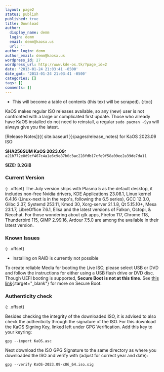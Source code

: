 ```yaml
---
layout: page2
status: publish
published: true
title: Download
author:
  display_name: demm
  login: demm
  email: demm@kaosx.us
  url: ''
author_login: demm
author_email: demm@kaosx.us
wordpress_id: 27
wordpress_url: http://www.kde-os.tk/?page_id=2
date: '2013-01-24 21:03:41 -0500'
date_gmt: '2013-01-24 21:03:41 -0500'
categories: []
tags: []
comments: []
---
```


* This will become a table of contents (this text will be scraped).
{:toc}

KaOS makes regular ISO releases available, so any (new) user is not confronted with a large or complicated first update. Those who already have KaOS installed do not need to reinstall, a regular `sudo pacman -Syu` will always give you the latest.

[Release Notes]({{ site.baseurl }}/pages/release_notes) for KaOS 2023.09 ISO

<div id="wrapper4">
<p><b>SHA256SUM KaOS 2023.09:</b> <code>a21b772e8d9cf467c4a1e6c9e87b0c3ac228fdb17cfe9f58a09ee2a39de7da11</code></p>
<p><b>SIZE: 3.2GiB</b></p>
</div>

### Current Version
{: .offset}
The July version ships with Plasma 5 as the default desktop, it includes non-free Nvidia drivers, KDE Applications 23.08.1, Linux kernel 6.4.16 (Linux-next is in the repo's, following the 6.5 series), GCC 12.3.0, Glibc 2.37, Systemd 253.11, Kmod 30, Xorg-server 21.1.8, Qt 5.15.10+, Mesa 23.1.7, LibreOffice 7.6.1, Elisa and the latest versions of Falkon, Octopi, & Neochat.
For those wondering about gtk apps, Firefox 117, Chrome 118, Thunderbird 115, GIMP 2.99.16, Ardour 7.5.0 are among the available in their latest version.

### Known Issues
{: .offset}

* Installing on RAID is currently not possible

To create reliable Media for booting the Live ISO, please select USB or DVD and follow the instructions for either using a USB flash drive or DVD disc.
Though UEFI booting is supported, **Secure Boot is not at this time**.  See [this link](https://arstechnica.com/information-technology/2016/08/microsoft-secure-boot-firmware-snafu-leaks-golden-key/){:target="_blank"} for more on Secure Boot.

### Authenticity check
{: .offset}

Besides checking the integrity of the downloaded ISO, it is advised to also check the authenticity through the signature of the ISO.  For this download the KaOS Signing Key, linked left under GPG Verification.  Add this key to your keyring:
```
gpg --import KaOS.asc
```
Next download the ISO GPG Signature to the same directory as where you downloaded the ISO and verify with (adjust for correct year and date):
```
gpg --verify KaOS-2023.09-x86_64.iso.sig
```
